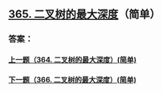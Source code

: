 ## [365. 二叉树的最大深度](https://leetcode-cn.com/problems/merge-two-sorted-lists/)（简单）





### 答案：



#### [上一题（364. 二叉树的最大深度）(简单)](https://github.com/sdwwld/leetCode/blob/master/src/main/java/com/wld/java/leetcode/leetCode0364.md)

#### [下一题（366. 二叉树的最大深度）(简单)](https://github.com/sdwwld/leetCode/blob/master/src/main/java/com/wld/java/leetcode/leetCode0366.md)